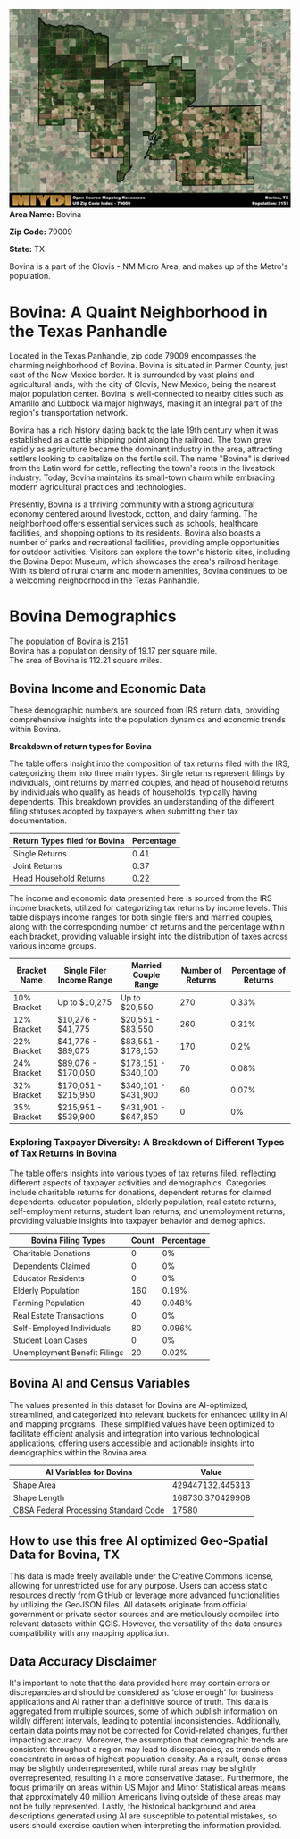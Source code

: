 ![Image Alt Text](../_images/79009.png)
**Area Name:** Bovina

**Zip Code:** 79009

**State:** TX

Bovina is a part of the Clovis - NM Micro Area, and makes up  of the Metro's population.  

# Bovina: A Quaint Neighborhood in the Texas Panhandle  

Located in the Texas Panhandle, zip code 79009 encompasses the charming neighborhood of Bovina. Bovina is situated in Parmer County, just east of the New Mexico border. It is surrounded by vast plains and agricultural lands, with the city of Clovis, New Mexico, being the nearest major population center. Bovina is well-connected to nearby cities such as Amarillo and Lubbock via major highways, making it an integral part of the region's transportation network.

Bovina has a rich history dating back to the late 19th century when it was established as a cattle shipping point along the railroad. The town grew rapidly as agriculture became the dominant industry in the area, attracting settlers looking to capitalize on the fertile soil. The name "Bovina" is derived from the Latin word for cattle, reflecting the town's roots in the livestock industry. Today, Bovina maintains its small-town charm while embracing modern agricultural practices and technologies.

Presently, Bovina is a thriving community with a strong agricultural economy centered around livestock, cotton, and dairy farming. The neighborhood offers essential services such as schools, healthcare facilities, and shopping options to its residents. Bovina also boasts a number of parks and recreational facilities, providing ample opportunities for outdoor activities. Visitors can explore the town's historic sites, including the Bovina Depot Museum, which showcases the area's railroad heritage. With its blend of rural charm and modern amenities, Bovina continues to be a welcoming neighborhood in the Texas Panhandle.

# Bovina Demographics

The population of Bovina is 2151.  
Bovina has a population density of 19.17 per square mile.  
The area of Bovina is 112.21 square miles.  

## Bovina Income and Economic Data

These demographic numbers are sourced from IRS return data, providing comprehensive insights into the population dynamics and economic trends within Bovina.

**Breakdown of return types for Bovina**

The table offers insight into the composition of tax returns filed with the IRS, categorizing them into three main types. Single returns represent filings by individuals, joint returns by married couples, and head of household returns by individuals who qualify as heads of households, typically having dependents. This breakdown provides an understanding of the different filing statuses adopted by taxpayers when submitting their tax documentation.

| Return Types filed for Bovina                              | Percentage          |
|----------------------------------------------------------|---------------------|
| Single Returns                                            | 0.41 |
| Joint Returns                                             | 0.37 |
| Head Household Returns                                    | 0.22 |

The income and economic data presented here is sourced from the IRS income brackets, utilized for categorizing tax returns by income levels. This table displays income ranges for both single filers and married couples, along with the corresponding number of returns and the percentage within each bracket, providing valuable insight into the distribution of taxes across various income groups.

| Bracket Name       | Single Filer Income Range | Married Couple Range | Number of Returns | Percentage of Returns |
|--------------------|----------------------------|----------------------|-------------------|-----------------------|
| 10% Bracket        | Up to $10,275              | Up to $20,550        | 270 | 0.33% |
| 12% Bracket        | $10,276 - $41,775          | $20,551 - $83,550    | 260 | 0.31% |
| 22% Bracket        | $41,776 - $89,075          | $83,551 - $178,150   | 170 | 0.2% |
| 24% Bracket        | $89,076 - $170,050         | $178,151 - $340,100  | 70 | 0.08% |
| 32% Bracket        | $170,051 - $215,950        | $340,101 - $431,900  | 60 | 0.07% |
| 35% Bracket        | $215,951 - $539,900        | $431,901 - $647,850  | 0 | 0% |

### Exploring Taxpayer Diversity: A Breakdown of Different Types of Tax Returns in Bovina

The table offers insights into various types of tax returns filed, reflecting different aspects of taxpayer activities and demographics. Categories include charitable returns for donations, dependent returns for claimed dependents, educator population, elderly population, real estate returns, self-employment returns, student loan returns, and unemployment returns, providing valuable insights into taxpayer behavior and demographics.

| Bovina Filing Types                    | Count | Percentage |
|--------------------------------------|-------|------------|
| Charitable Donations                 | 0 | 0% |
| Dependents Claimed                   | 0 | 0% |
| Educator Residents                   | 0 | 0% |
| Elderly Population                   | 160 | 0.19% |
| Farming Population                   | 40 | 0.048% |
| Real Estate Transactions             | 0 | 0% |
| Self-Employed Individuals            | 80 | 0.096% |
| Student Loan Cases                   | 0 | 0% |
| Unemployment Benefit Filings         | 20 | 0.02% |

## Bovina AI and Census Variables

The values presented in this dataset for Bovina are AI-optimized, streamlined, and categorized into relevant buckets for enhanced utility in AI and mapping programs. These simplified values have been optimized to facilitate efficient analysis and integration into various technological applications, offering users accessible and actionable insights into demographics within the Bovina area.

| AI Variables for Bovina | Value |
|-------------|-------|
| Shape Area | 429447132.445313 |
| Shape Length | 168730.370429908 |
| CBSA Federal Processing Standard Code | 17580 |

## How to use this free AI optimized Geo-Spatial Data for Bovina, TX

This data is made freely available under the Creative Commons license, allowing for unrestricted use for any purpose. Users can access static resources directly from GitHub or leverage more advanced functionalities by utilizing the GeoJSON files. All datasets originate from official government or private sector sources and are meticulously compiled into relevant datasets within QGIS. However, the versatility of the data ensures compatibility with any mapping application.

## Data Accuracy Disclaimer
It's important to note that the data provided here may contain errors or discrepancies and should be considered as 'close enough' for business applications and AI rather than a definitive source of truth. This data is aggregated from multiple sources, some of which publish information on wildly different intervals, leading to potential inconsistencies. Additionally, certain data points may not be corrected for Covid-related changes, further impacting accuracy. Moreover, the assumption that demographic trends are consistent throughout a region may lead to discrepancies, as trends often concentrate in areas of highest population density. As a result, dense areas may be slightly underrepresented, while rural areas may be slightly overrepresented, resulting in a more conservative dataset. Furthermore, the focus primarily on areas within US Major and Minor Statistical areas means that approximately 40 million Americans living outside of these areas may not be fully represented. Lastly, the historical background and area descriptions generated using AI are susceptible to potential mistakes, so users should exercise caution when interpreting the information provided.
